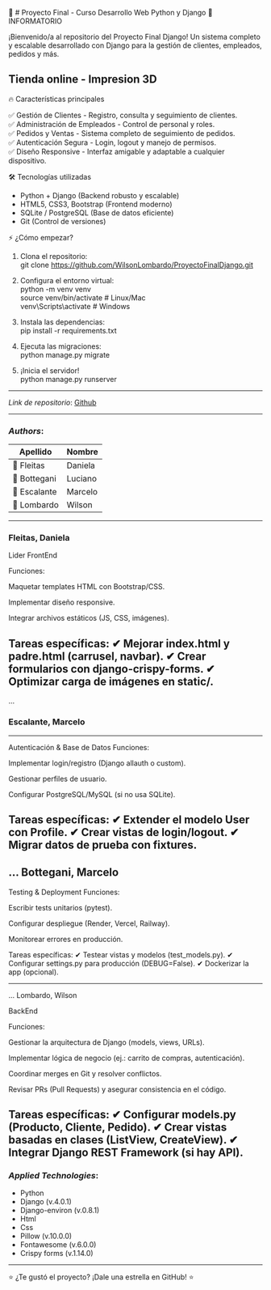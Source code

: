 🚀 # Proyecto Final - Curso Desarrollo Web Python y Django 🐍 INFORMATORIO
 

¡Bienvenido/a al repositorio del Proyecto Final Django! Un sistema completo y escalable desarrollado con Django para la gestión de clientes, empleados, pedidos y más.  

## Tienda online - Impresion 3D

🔥 Características principales  

✅ Gestión de Clientes - Registro, consulta y seguimiento de clientes.  
✅ Administración de Empleados - Control de personal y roles.  
✅ Pedidos y Ventas - Sistema completo de seguimiento de pedidos.  
✅ Autenticación Segura - Login, logout y manejo de permisos.  
✅ Diseño Responsive - Interfaz amigable y adaptable a cualquier dispositivo.  

🛠 Tecnologías utilizadas  

- Python + Django (Backend robusto y escalable)  
- HTML5, CSS3, Bootstrap (Frontend moderno)  
- SQLite / PostgreSQL (Base de datos eficiente)  
- Git (Control de versiones)  

⚡ ¿Cómo empezar?  

1. Clona el repositorio:  
   git clone https://github.com/WilsonLombardo/ProyectoFinalDjango.git  

2. Configura el entorno virtual:  
   python -m venv venv  
   source venv/bin/activate  # Linux/Mac  
   venv\Scripts\activate     # Windows  

3. Instala las dependencias:  
   pip install -r requirements.txt  

4. Ejecuta las migraciones:  
   python manage.py migrate  

5. ¡Inicia el servidor!  
   python manage.py runserver  



---
_Link de repositorio_:
[Github](https://github.com/WilsonLombardo/ProyectoFinalDjango)

***

### _Authors_:

| Apellido    |  Nombre   |
|------------ |-----------|
|👩 Fleitas   | Daniela   |
|🧑 Bottegani | Luciano   |
|🧑 Escalante | Marcelo   |
|🧑 Lombardo  | Wilson    |
---
### Fleitas, Daniela
Lider FrontEnd

Funciones:

Maquetar templates HTML con Bootstrap/CSS.

Implementar diseño responsive.

Integrar archivos estáticos (JS, CSS, imágenes).

Tareas específicas:
✔ Mejorar index.html y padre.html (carrusel, navbar).
✔ Crear formularios con django-crispy-forms.
✔ Optimizar carga de imágenes en static/.
---
...
### Escalante, Marcelo
---
Autenticación & Base de Datos
Funciones:

Implementar login/registro (Django allauth o custom).

Gestionar perfiles de usuario.

Configurar PostgreSQL/MySQL (si no usa SQLite).

Tareas específicas:
✔ Extender el modelo User con Profile.
✔ Crear vistas de login/logout.
✔ Migrar datos de prueba con fixtures.
---
...
Bottegani, Marcelo
---
Testing & Deployment
Funciones:

Escribir tests unitarios (pytest).

Configurar despliegue (Render, Vercel, Railway).

Monitorear errores en producción.

Tareas específicas:
✔ Testear vistas y modelos (test_models.py).
✔ Configurar settings.py para producción (DEBUG=False).
✔ Dockerizar la app (opcional).

---
...
Lombardo, Wilson

BackEnd

Funciones:

Gestionar la arquitectura de Django (models, views, URLs).

Implementar lógica de negocio (ej.: carrito de compras, autenticación).

Coordinar merges en Git y resolver conflictos.

Revisar PRs (Pull Requests) y asegurar consistencia en el código.

Tareas específicas:
✔ Configurar models.py (Producto, Cliente, Pedido).
✔ Crear vistas basadas en clases (ListView, CreateView).
✔ Integrar Django REST Framework (si hay API).
---

### _Applied Technologies_:
* Python 
* Django (v.4.0.1)
* Django-environ (v.0.8.1)
* Html 
* Css
* Pillow (v.10.0.0)
* Fontawesome (v.6.0.0)
* Crispy forms (v.1.14.0)

---

⭐ ¿Te gustó el proyecto? ¡Dale una estrella en GitHub! ⭐  

